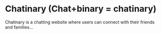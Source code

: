 # Chatinary (Chat+binary = chatinary)
Chatinary is a chatting website where users can connect with their friends and families...

